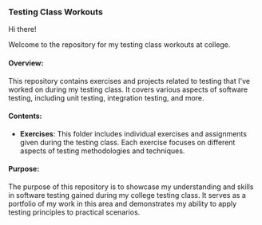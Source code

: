 ### Testing Class Workouts

Hi there!

Welcome to the repository for my testing class workouts at college.

#### Overview:

This repository contains exercises and projects related to testing that I've worked on during my testing class. It covers various aspects of software testing, including unit testing, integration testing, and more.

#### Contents:

- **Exercises**: This folder includes individual exercises and assignments given during the testing class. Each exercise focuses on different aspects of testing methodologies and techniques.

#### Purpose:

The purpose of this repository is to showcase my understanding and skills in software testing gained during my college testing class. It serves as a portfolio of my work in this area and demonstrates my ability to apply testing principles to practical scenarios.
